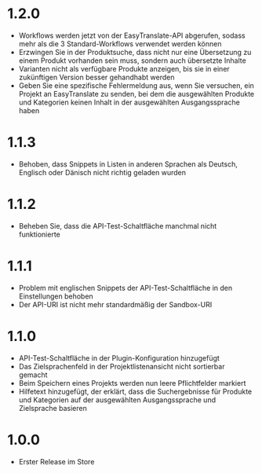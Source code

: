 # 1.2.0

* Workflows werden jetzt von der EasyTranslate-API abgerufen, sodass mehr als die 3 Standard-Workflows verwendet werden können 
* Erzwingen Sie in der Produktsuche, dass nicht nur eine Übersetzung zu einem Produkt vorhanden sein muss, sondern auch übersetzte Inhalte
* Varianten nicht als verfügbare Produkte anzeigen, bis sie in einer zukünftigen Version besser gehandhabt werden
* Geben Sie eine spezifische Fehlermeldung aus, wenn Sie versuchen, ein Projekt an EasyTranslate zu senden, bei dem die ausgewählten Produkte und Kategorien keinen Inhalt in der ausgewählten Ausgangssprache haben

# 1.1.3

* Behoben, dass Snippets in Listen in anderen Sprachen als Deutsch, Englisch oder Dänisch nicht richtig geladen wurden

# 1.1.2

* Beheben Sie, dass die API-Test-Schaltfläche manchmal nicht funktionierte

# 1.1.1

* Problem mit englischen Snippets der API-Test-Schaltfläche in den Einstellungen behoben
* Der API-URI ist nicht mehr standardmäßig der Sandbox-URI

# 1.1.0

* API-Test-Schaltfläche in der Plugin-Konfiguration hinzugefügt
* Das Zielsprachenfeld in der Projektlistenansicht nicht sortierbar gemacht
* Beim Speichern eines Projekts werden nun leere Pflichtfelder markiert 
* Hilfetext hinzugefügt, der erklärt, dass die Suchergebnisse für Produkte und Kategorien auf der ausgewählten Ausgangssprache und Zielsprache basieren

# 1.0.0

* Erster Release im Store
